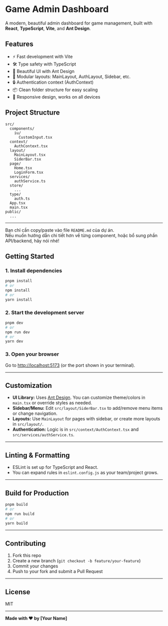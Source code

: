 # Game Admin Dashboard

A modern, beautiful admin dashboard for game management, built with **React**, **TypeScript**, **Vite**, and **Ant Design**.

## Features

- ⚡️ Fast development with Vite
- 🛠️ Type safety with TypeScript
- 🎨 Beautiful UI with Ant Design
- 🧩 Modular layouts: MainLayout, AuthLayout, Sidebar, etc.
- 🔒 Authentication context (AuthContext)
- 📦 Clean folder structure for easy scaling
- 📱 Responsive design, works on all devices

## Project Structure

```
src/
  components/
    iu/
      CustomInput.tsx
  context/
    AuthContext.tsx
  layout/
    MainLayout.tsx
    SiderBar.tsx
  page/
    Home.tsx
    LoginForm.tsx
  services/
    authService.ts
  store/
    ...
  type/
    auth.ts
  App.tsx
  main.tsx
public/
  ...
```

---

Bạn chỉ cần copy/paste vào file `README.md` của dự án.  
Nếu muốn hướng dẫn chi tiết hơn về từng component, hoặc bổ sung phần API/backend, hãy nói nhé!

## Getting Started

### 1. Install dependencies

```bash
pnpm install
# or
npm install
# or
yarn install
```

### 2. Start the development server

```bash
pnpm dev
# or
npm run dev
# or
yarn dev
```

### 3. Open your browser

Go to [http://localhost:5173](http://localhost:5173) (or the port shown in your terminal).

---

## Customization

- **UI Library:** Uses [Ant Design](https://ant.design/). You can customize theme/colors in `main.tsx` or override styles as needed.
- **Sidebar/Menu:** Edit `src/layout/SiderBar.tsx` to add/remove menu items or change navigation.
- **Layouts:** Use `MainLayout` for pages with sidebar, or create more layouts in `src/layout/`.
- **Authentication:** Logic is in `src/context/AuthContext.tsx` and `src/services/authService.ts`.

---

## Linting & Formatting

- ESLint is set up for TypeScript and React.
- You can expand rules in `eslint.config.js` as your team/project grows.

---

## Build for Production

```bash
pnpm build
# or
npm run build
# or
yarn build
```

---

## Contributing

1. Fork this repo
2. Create a new branch (`git checkout -b feature/your-feature`)
3. Commit your changes
4. Push to your fork and submit a Pull Request

---

## License

MIT

---

**Made with ❤️ by [Your Name]**
